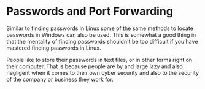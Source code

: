 # Passwords and Port Forwarding

Similar to finding passwords in Linux some of the same methods to locate passwords in Windows can also be used. This is somewhat a good thing in that the mentality of finding passwords shouldn't be too difficult if you have mastered finding passwords in Linux.

People like to store their passwords in text files, or in other forms right on their computer. That is because people are by and large lazy and also negligent when it comes to their own cyber security and also to the security of the company or business they work for.
